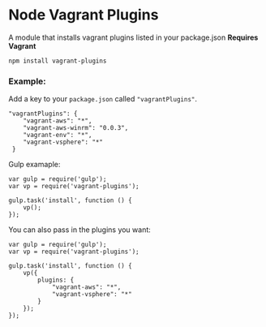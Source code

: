 
# Node Vagrant Plugins

A module that installs vagrant plugins listed in your package.json **Requires Vagrant**

```
npm install vagrant-plugins
```

### Example:
Add a key to your ```package.json``` called ```"vagrantPlugins"```.
```
"vagrantPlugins": {
    "vagrant-aws": "*",
    "vagrant-aws-winrm": "0.0.3",
    "vagrant-env": "*",
    "vagrant-vsphere": "*"
 }
```

Gulp examaple:
```
var gulp = require('gulp');
var vp = require('vagrant-plugins');

gulp.task('install', function () {
    vp();
});
```

You can also pass in the plugins you want:
```
var gulp = require('gulp');
var vp = require('vagrant-plugins');

gulp.task('install', function () {
    vp({
        plugins: {
            "vagrant-aws": "*",
            "vagrant-vsphere": "*"
        }
    });
});
```


